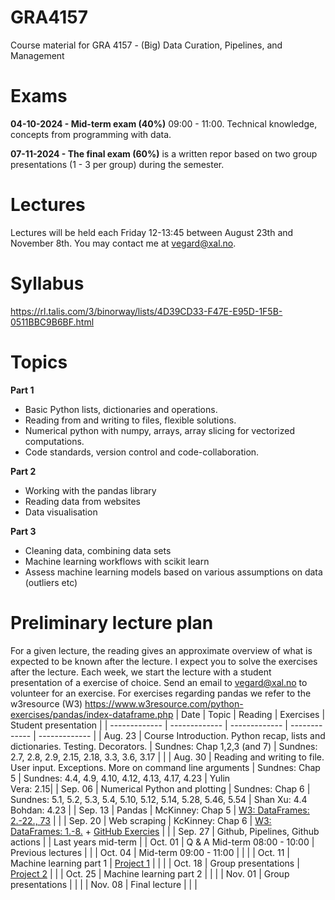 # GRA4157

Course material for GRA 4157 - (Big) Data Curation, Pipelines, and Management

# Exams

**04-10-2024 - Mid-term exam (40%)** 09:00 - 11:00. Technical knowledge, concepts from programming with data.

**07-11-2024 - The final exam (60%)** is a written repor based on two group presentations (1 - 3 per group) during the semester.

# Lectures

Lectures will be held each Friday 12-13:45 between August 23th and November 8th. You may contact me at vegard@xal.no.

# Syllabus
https://rl.talis.com/3/binorway/lists/4D39CD33-F47E-E95D-1F5B-0511BBC9B6BF.html

# Topics

**Part 1**

- Basic Python lists, dictionaries and operations.
- Reading from and writing to files, flexible solutions.
- Numerical python with numpy, arrays, array slicing for vectorized computations.
- Code standards, version control and code-collaboration. 

**Part 2**

- Working with the pandas library
- Reading data from websites
- Data visualisation

**Part 3**

- Cleaning data, combining data sets
- Machine learning workflows with scikit learn
- Assess machine learning models based on various assumptions on data (outliers etc)

# Preliminary lecture plan

For a given lecture, the reading gives an approximate overview of what is expected to be known after the lecture. I expect you to solve the exercises after the lecture. Each week, we start the lecture with a student presentation of a exercise of choice. Send an email to vegard@xal.no to volunteer for an exercise. For exercises regarding pandas we refer to the w3resource (W3) https://www.w3resource.com/python-exercises/pandas/index-dataframe.php
| Date | Topic | Reading | Exercises | Student presentation |
| ------------- | ------------- | ------------- | ------------- | ------------- |
| Aug. 23 | Course Introduction. Python recap, lists and dictionaries. Testing. Decorators. | Sundnes: Chap 1,2,3 (and 7) | Sundnes: 2.7, 2.8, 2.9, 2.15, 2.18, 3.3, 3.6, 3.17 | |
| Aug. 30 | Reading and writing to file. User input. Exceptions. More on command line arguments | Sundnes: Chap 5 | Sundnes: 4.4, 4.9, 4.10, 4.12, 4.13, 4.17, 4.23 | Yulin <br />Vera: 2.15|
| Sep. 06 | Numerical Python and plotting | Sundnes: Chap 6 | Sundnes: 5.1, 5.2, 5.3, 5.4, 5.10, 5.12, 5.14, 5.28, 5.46, 5.54 | Shan Xu: 4.4 <br />Bohdan: 4.23 |
| Sep. 13 | Pandas | McKinney: Chap 5 | [W3: DataFrames: 2.-22., 73](https://www.w3resource.com/python-exercises/pandas/index-dataframe.php) | |
| Sep. 20 | Web scraping | KcKinney: Chap 6 | [W3: DataFrames: 1.-8.](https://www.w3resource.com/python-exercises/pandas/index-dataframe.php) + [GitHub Exercies](https://github.com/BI-DS/GRA4157/tree/main/lectures/05-web-scraping/exercises) | |
| Sep. 27 | Github, Pipelines, Github actions |  | Last years mid-term |
| Oct. 01 | Q & A Mid-term 08:00 - 10:00 | Previous lectures | |
| Oct. 04 | Mid-term 09:00 - 11:00 | | |
| Oct. 11 | Machine learning part 1 | [Project 1](https://github.com/BI-DS/GRA4157/blob/main/lectures/08-project-and-intro-to-ml/Project_1.pdf) | | |
| Oct. 18 | Group presentations | [Project 2](https://github.com/BI-DS/GRA4157/blob/main/lectures/09-group-presentations-1/Project_2.pdf) | |
| Oct. 25 | Machine learning part 2 |  |  |
| Nov. 01 | Group presentations | | |
| Nov. 08 | Final lecture | |  |

